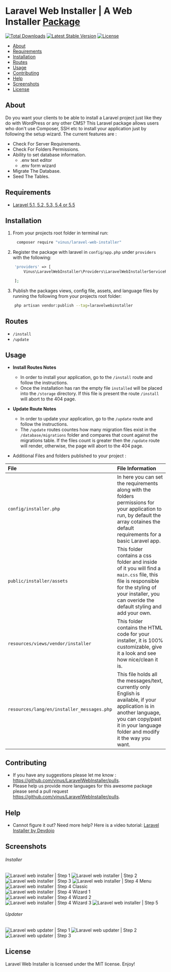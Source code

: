 # Laravel Web Installer | A Web Installer [Package](https://packagist.org/packages/vinus/laravel-web-installer)

[![Total Downloads](https://poser.pugx.org/vinus/laravel-web-installer/d/total.svg)](https://packagist.org/packages/vinus/laravel-web-installer)
[![Latest Stable Version](https://poser.pugx.org/vinus/laravel-web-installer/v/stable.svg)](https://packagist.org/packages/vinus/laravel-web-installer)
[![License](https://poser.pugx.org/vinus/laravel-web-installer/license.svg)](https://packagist.org/packages/vinus/laravel-web-installer)

- [About](#about)
- [Requirements](#requirements)
- [Installation](#installation)
- [Routes](#routes)
- [Usage](#usage)
- [Contributing](#contributing)
- [Help](#help)
- [Screenshots](#screenshots)
- [License](#license)

## About

Do you want your clients to be able to install a Laravel project just like they do with WordPress or any other CMS?
This Laravel package allows users who don't use Composer, SSH etc to install your application just by following the setup wizard.
The current features are :

- Check For Server Requirements.
- Check For Folders Permissions.
- Ability to set database information.
	- .env text editor
	- .env form wizard
- Migrate The Database.
- Seed The Tables.

## Requirements

* [Laravel 5.1, 5.2, 5.3, 5.4 or 5.5](https://laravel.com/docs/installation)

## Installation

1. From your projects root folder in terminal run:

```bash
     composer require "vinus/laravel-web-installer"

```


2. Register the package with laravel in `config/app.php` under `providers` with the following:

```php
	'providers' => [
	    Vinus\LaravelWebInstaller\Providers\LaravelWebInstallerServiceProvider::class,

	];
```

3. Publish the packages views, config file, assets, and language files by running the following from your projects root folder:

```bash
    php artisan vendor:publish --tag=laravelwebinstaller
```

## Routes

* `/install`
* `/update`

## Usage

* **Install Routes Notes**
	* In order to install your application, go to the `/install` route and follow the instructions.
	* Once the installation has ran the empty file `installed` will be placed into the `/storage` directory. If this file is present the route `/install` will abort to the 404 page.

* **Update Route Notes**
	* In order to update your application, go to the `/update` route and follow the instructions.
	* The `/update` routes countes how many migration files exist in the `/database/migrations` folder and compares that count against the migrations table. If the files count is greater then the `/update` route will render, otherwise, the page will abort to the 404 page.

* Additional Files and folders published to your project :

|File|File Information|
|:------------|:------------|
|`config/installer.php`|In here you can set the requirements along with the folders permissions for your application to run, by default the array cotaines the default requirements for a basic Laravel app.|
|`public/installer/assets`|This folder contains a css folder and inside of it you will find a `main.css` file, this file is responsible for the styling of your installer, you can overide the default styling and add your own.|
|`resources/views/vendor/installer`|This folder contains the HTML code for your installer, it is 100% customizable, give it a look and see how nice/clean it is.|
|`resources/lang/en/installer_messages.php`|This file holds all the messages/text, currently only English is available, if your application is in another language, you can copy/past it in your language folder and modify it the way you want.|

## Contributing

* If you have any suggestions please let me know : https://github.com/vinus/LaravelWebInstaller/pulls.
* Please help us provide more languages for this awesome package please send a pull request https://github.com/vinus/LaravelWebInstaller/pulls.

## Help

* Cannot figure it out? Need more help? Here is a video tutorial: [Laravel Installer by Devdojo](https://www.youtube.com/watch?v=Jput5doFYLg)

## Screenshots

###### Installer
![Laravel web installer | Step 1](https://s3-us-west-2.amazonaws.com/github-project-images/laravel-web-installer/install/1-welcome.jpg)
![Laravel web installer | Step 2](https://s3-us-west-2.amazonaws.com/github-project-images/laravel-web-installer/install/2-requirements.jpg)
![Laravel web installer | Step 3](https://s3-us-west-2.amazonaws.com/github-project-images/laravel-web-installer/install/3-permissions.jpg)
![Laravel web installer | Step 4 Menu](https://s3-us-west-2.amazonaws.com/github-project-images/laravel-web-installer/install/4-environment.jpg)
![Laravel web installer | Step 4 Classic](https://s3-us-west-2.amazonaws.com/github-project-images/laravel-web-installer/install/4a-environment-classic.jpg)
![Laravel web installer | Step 4 Wizard 1](https://s3-us-west-2.amazonaws.com/github-project-images/laravel-web-installer/install/4b-environment-wizard-1.jpg)
![Laravel web installer | Step 4 Wizard 2](https://s3-us-west-2.amazonaws.com/github-project-images/laravel-web-installer/install/4b-environment-wizard-2.jpg)
![Laravel web installer | Step 4 Wizard 3](https://s3-us-west-2.amazonaws.com/github-project-images/laravel-web-installer/install/4b-environment-wizard-3.jpg)
![Laravel web installer | Step 5](https://s3-us-west-2.amazonaws.com/github-project-images/laravel-web-installer/install/5-final.jpg)

###### Updater
![Laravel web updater | Step 1](https://s3-us-west-2.amazonaws.com/github-project-images/laravel-web-installer/update/1-welcome.jpg)
![Laravel web updater | Step 2](https://s3-us-west-2.amazonaws.com/github-project-images/laravel-web-installer/update/2-updates.jpg)
![Laravel web updater | Step 3](https://s3-us-west-2.amazonaws.com/github-project-images/laravel-web-installer/update/3-finished.jpg)

## License

Laravel Web Installer is licensed under the MIT license. Enjoy!
